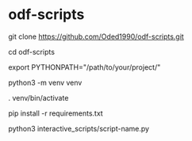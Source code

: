 # odf-scripts
git clone https://github.com/Oded1990/odf-scripts.git

cd odf-scripts

export PYTHONPATH="/path/to/your/project/"

python3 -m venv venv

. venv/bin/activate

pip install -r requirements.txt

python3 interactive_scripts/script-name.py
 
